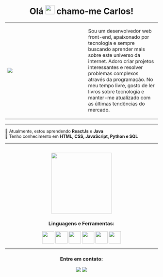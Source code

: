 <!-- Primeiro parágrafo -->
<h1 align="center">Olá  <img src="https://media.giphy.com/media/hvRJCLFzcasrR4ia7z/giphy.gif" width="30px"/> chamo-me Carlos!</h1>

<!-- Criando uma table para criar uma borda em volta da descrição -->
<table>
  <tbody>
    <tr>
      <td width='250px'>
        <!-- Imagem em svg do cara no computador -->
        <img align ="left" src="https://github.com/SmokeDevL/SmokeDevL/blob/main/hand-coding-animate.svg">
      </td>
      <td width='max' height='200px'>
        <p>Sou um desenvolvedor web front-end, apaixonado por tecnologia e sempre buscando aprender mais sobre este universo da internet. Adoro criar projetos    interessantes e resolver problemas complexos através da programação. No meu tempo livre, gosto de ler livros sobre tecnologia e manter-me atualizado com as últimas tendências do mercado.</p>
      </td>
    </tr>
  </tbody>
</table>

**********

<div align="left">
  🌱 Atualmente, estou aprendendo <strong>ReactJs</strong> e <strong>Java</strong><br>
💬 Tenho conhecimento em  <strong>HTML, CSS, JavaScript, Python e SQL</strong><br>
</div>

**********

<br>

<!-- Exibindo a tabela de commits -->
<div align="center">
  <img height="200em" src="https://github-readme-stats.vercel.app/api?username=LopesLs&show_icons=true&theme=github_dark&count_private=true&locale=pt-br&custom_title=Detalhes sobre mim&gradient=true&border_radius=20px&hide=stars,issues,contribs&layout=compact"/>
</div>	

<!-- Exibindo as linguagens e ferramentas -->
<div align="center">
  <h3>Linguagens e Ferramentas:</h3>
  <section display="inline">
    <img height="40" width="40" src="https://cdn.simpleicons.org/css3/4c8eda"/>
    <img height="40" width="40" src="https://cdn.simpleicons.org/html5/4c8eda"/>
    <img height="40" width="40" src="https://cdn.simpleicons.org/javascript/4c8eda"/>
    <img height="40" width="40" src="https://cdn.simpleicons.org/nodedotjs/4c8eda"/>
    <img height="40" width="40" src="https://cdn.simpleicons.org/express/4c8eda"/>
    <img height="40" width="40" src="https://cdn.simpleicons.org/mongodb/4c8eda"/>
  </section>
</div>

*******************

<div align="center">
  <h3>Entre em contato:</h3>
  <p>
    <a href="maito:lopes.carlos.host@gmail.com" target="_blank"><img src="https://custom-icon-badges.demolab.com/badge/-lopes.carlos.host@gmail.com-4c8eda?style=for-the-badge&logo=mention&logoColor=white"></a>
    <a href="https://www.linkedin.com/in/lopeslsdev/" target="_blank"><img src="https://custom-icon-badges.demolab.com/badge/-LinkedIn-4c8eda?style=for-the-badge&logo=linkedin&logoColor=white"></a>
  </p>
</div>
